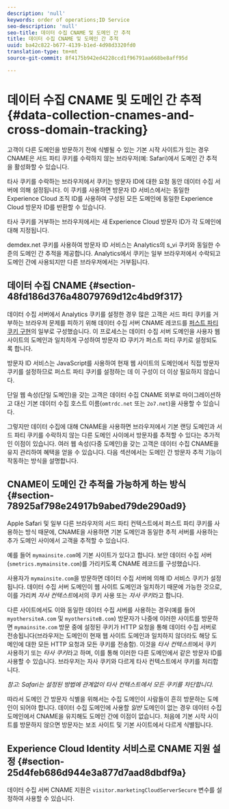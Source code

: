 ```yaml
---
description: 'null'
keywords: order of operations;ID Service
seo-description: 'null'
seo-title: 데이터 수집 CNAME 및 도메인 간 추적
title: 데이터 수집 CNAME 및 도메인 간 추적
uuid: ba42c822-b677-4139-b1ed-4d98d3320fd0
translation-type: tm+mt
source-git-commit: 8f4175b942ed4228ccd1f96791aa668be8aff95d

---
```



# 데이터 수집 CNAME 및 도메인 간 추적{#data-collection-cnames-and-cross-domain-tracking}

고객이 다른 도메인을 방문하기 전에 식별될 수 있는 기본 시작 사이트가 있는 경우 CNAME은 서드 파티 쿠키를 수락하지 않는 브라우저(예: Safari)에서 도메인 간 추적을 활성화할 수 있습니다.

타사 쿠키를 수락하는 브라우저에서 쿠키는 방문자 ID에 대한 요청 동안 데이터 수집 서버에 의해 설정됩니다. 이 쿠키를 사용하면 방문자 ID 서비스에서는 동일한 Experience Cloud 조직 ID를 사용하여 구성된 모든 도메인에 동일한 Experience Cloud 방문자 ID를 반환할 수 있습니다.

타사 쿠키를 거부하는 브라우저에서는 새 Experience Cloud 방문자 ID가 각 도메인에 대해 지정됩니다.

demdex.net 쿠키를 사용하여 방문자 ID 서비스는 Analytics의 s_vi 쿠키와 동일한 수준의 도메인 간 추적을 제공합니다. Analytics에서 쿠키는 일부 브라우저에서 수락되고 도메인 간에 사용되지만 다른 브라우저에서는 거부됩니다.

## 데이터 수집 CNAME {#section-48fd186d376a48079769d12c4bd9f317}

데이터 수집 서버에서 Analytics 쿠키를 설정한 경우 많은 고객은 서드 파티 쿠키를 거부하는 브라우저 문제를 피하기 위해 데이터 수집 서버 CNAME 레코드를 [퍼스트 파티 쿠키 구현](https://marketing.adobe.com/resources/help/en_US/whitepapers/first_party_cookies/)의 일부로 구성했습니다. 이 프로세스는 데이터 수집 서버 도메인을 사용자 웹 사이트의 도메인과 일치하게 구성하여 방문자 ID 쿠키가 퍼스트 파티 쿠키로 설정되도록 합니다.

방문자 ID 서비스는 JavaScript를 사용하여 현재 웹 사이트의 도메인에서 직접 방문자 쿠키를 설정하므로 퍼스트 파티 쿠키를 설정하는 데 이 구성이 더 이상 필요하지 않습니다.

단일 웹 속성(단일 도메인)을 갖는 고객은 데이터 수집 CNAME 외부로 마이그레이션하고 대신 기본 데이터 수집 호스트 이름(`omtrdc.net` 또는 `2o7.net`)을 사용할 수 있습니다.

그렇지만 데이터 수집에 대해 CNAME을 사용하면 브라우저에서 기본 랜딩 도메인과 서드 파티 쿠키를 수락하지 않는 다른 도메인 사이에서 방문자를 추적할 수 있다는 추가적인 이점이 있습니다. 여러 웹 속성(다중 도메인)을 갖는 고객은 데이터 수집 CNAME을 유지 관리하여 혜택을 얻을 수 있습니다. 다음 섹션에서는 도메인 간 방문자 추적 기능이 작동하는 방식을 설명합니다.

## CNAME이 도메인 간 추적을 가능하게 하는 방식 {#section-78925af798e24917b9abed79de290ad9}

Apple Safari 및 일부 다른 브라우저의 서드 파티 컨텍스트에서 퍼스트 파티 쿠키를 사용하는 방식 때문에, CNAME을 사용하면 기본 도메인과 동일한 추적 서버를 사용하는 추가 도메인 사이에서 고객을 추적할 수 있습니다.

예를 들어 `mymainsite.com`에 기본 사이트가 있다고 합니다. 보안 데이터 수집 서버(`smetrics.mymainsite.com`)를 가리키도록 CNAME 레코드를 구성했습니다.

사용자가 `mymainsite.com`을 방문하면 데이터 수집 서버에 의해 ID 서비스 쿠키가 설정됩니다. 데이터 수집 서버 도메인이 웹 사이트 도메인과 일치하기 때문에 가능한 것으로, 이를 가리켜 *자사 컨텍스트*&#x200B;에서의 쿠키 사용 또는 *자사 쿠키*&#x200B;라고 합니다.

다른 사이트에서도 이와 동일한 데이터 수집 서버를 사용하는 경우(예를 들어 `myothersiteA.com` 및 `myothersiteB.com`) 방문자가 나중에 이러한 사이트를 방문하면 `mymainsite.com` 방문 중에 설정된 쿠키가 HTTP 요청을 통해 데이터 수집 서버로 전송됩니다(브라우저는 도메인이 현재 웹 사이트 도메인과 일치하지 않더라도 해당 도메인에 대한 모든 HTTP 요청과 모든 쿠키를 전송함). 이것을 *타사 컨텍스트*&#x200B;에서 쿠키 사용하기 또는 *타사 쿠키*&#x200B;라고 하며, 이를 통해 이러한 다른 도메인에서 같은 방문자 ID를 사용할 수 있습니다. 브라우저는 자사 쿠키와 다르게 타사 컨텍스트에서 쿠키를 처리합니다.

*참고: Safari는 설정된 방법에 관계없이 타사 컨텍스트에서 모든 쿠키를 차단합니다.*

따라서 도메인 간 방문자 식별을 위해서는 수집 도메인이 사람들이 흔히 방문하는 도메인이 되어야 합니다. 데이터 수집 도메인에 사용할 *일반* 도메인이 없는 경우 데이터 수집 도메인에서 CNAME을 유지해도 도메인 간에 이점이 없습니다. 처음에 기본 시작 사이트를 방문하지 않으면 방문자는 보조 사이트 및 기본 사이트에서 다르게 식별됩니다.

## Experience Cloud Identity 서비스로 CNAME 지원 설정 {#section-25d4feb686d944e3a877d7aad8dbdf9a}

데이터 수집 서버 CNAME 지원은 `visitor.marketingCloudServerSecure` 변수를 설정하여 사용할 수 있습니다.
